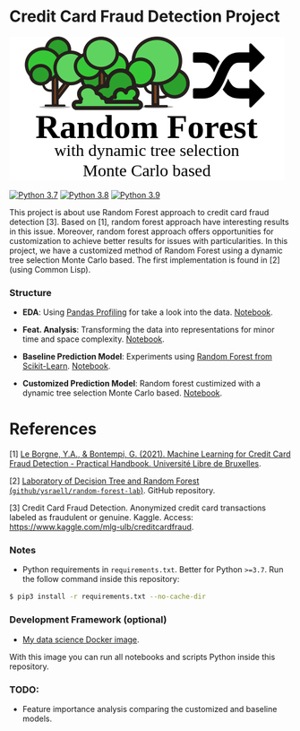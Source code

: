 # Credit Card Fraud Detection Project
![](forest.png)

[![Python 3.7](https://img.shields.io/badge/Python-3.7-gree.svg)](https://www.python.org/downloads/release/python-370/)
[![Python 3.8](https://img.shields.io/badge/Python-3.8-gree.svg)](https://www.python.org/downloads/release/python-380/)
[![Python 3.9](https://img.shields.io/badge/Python-3.9-gree.svg)](https://www.python.org/downloads/release/python-390/)


This project is about use Random Forest approach to credit card fraud detection [3]. Based on [1], random forest approach have interesting results in this issue. Moreover, random forest approach offers opportunities for customization to achieve better results for issues with particularities. In this project, we have a customized method of Random Forest using a dynamic tree selection Monte Carlo based. The first implementation is found in [2] (using Common Lisp).

### Structure

- **EDA**: Using [Pandas Profiling](https://pandas-profiling.github.io/pandas-profiling/docs/master/index.html) for take a look into the data. [Notebook](./EDA.ipynb).

- **Feat. Analysis**: Transforming the data into representations for minor time and space complexity. [Notebook](./Feat_Eng.ipynb). 

- **Baseline Prediction Model**: Experiments using [Random Forest from Scikit-Learn](https://scikit-learn.org/stable/modules/generated/sklearn.ensemble.RandomForestClassifier.html). [Notebook](./Baseline_Model.ipynb).

- **Customized Prediction Model**: Random forest custimized with a dynamic tree selection Monte Carlo based. [Notebook](./Customized_Model.ipynb).

# References

[1] [Le Borgne, Y.A., & Bontempi, G. (2021). Machine Learning for Credit Card Fraud Detection - Practical Handbook. Université Libre de Bruxelles](https://fraud-detection-handbook.github.io/fraud-detection-handbook/Foreword.html).

[2] [Laboratory of Decision Tree and Random Forest (`github/ysraell/random-forest-lab`)](https://github.com/ysraell/random-forest-lab). GitHub repository.

[3] Credit Card Fraud Detection. Anonymized credit card transactions labeled as fraudulent or genuine. Kaggle. Access: <https://www.kaggle.com/mlg-ulb/creditcardfraud>.

### Notes

- Python requirements in `requirements.txt`. Better for Python `>=3.7`. Run the follow command inside this repository:

```bash
$ pip3 install -r requirements.txt --no-cache-dir
```

### Development Framework (optional)

- [My data science Docker image](https://github.com/ysraell/my-ds).

With this image you can run all notebooks and scripts Python inside this repository.

### TODO:

- Feature importance analysis comparing the customized and baseline models.
